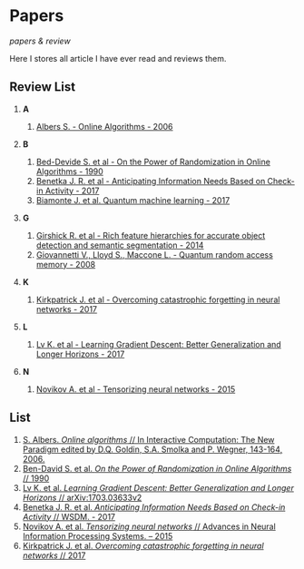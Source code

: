 # Papers

*papers & review*

Here I stores all article I have ever read and reviews them.

## Review List

1. **A**

    1. [Albers S. - Online Algorithms - 2006](reviews/Albers%20S.%20-%20Online%20Algorithms%20-%202006.md)

2. **B**

    1. [Bed-Devide S. et al - On the Power of Randomization in Online Algorithms - 1990](reviews/Bed-Devide%20S.%20et%20al%20-%20On%20the%20Power%20of%20Randomization%20in%20Online%20Algorithms%20-%201990.md)
    2. [Benetka J. R. et al - Anticipating Information Needs Based on Check-in Activity - 2017](reviews/Benetka%20J.%20R.%20et%20al%20-%20Anticipating%20Information%20Needs%20Based%20on%20Check-in%20Activity%20-%202017.md)
    3. [Biamonte J. et al. Quantum machine learning - 2017](reviews/Biamonte%20J.%20et%20al.%20Quantum%20machine%20learning%20-%202017.md)

3. **G**

    1. [Girshick R. et al - Rich feature hierarchies for accurate object detection and semantic segmentation - 2014](reviews/Girshick%20R.%20et%20al%20-%20Rich%20feature%20hierarchies%20for%20accurate%20object%20detection%20and%20semantic%20segmentation%20-%202014.md)
    2. [Giovannetti V., Lloyd S., Maccone L. - Quantum random access memory - 2008](reviews/Giovannetti%20el%20al%20-%20Quantum%20random%20access%20memory%20-%202008.md)

4. **K**

    1. [Kirkpatrick J. et al - Overcoming catastrophic forgetting in neural networks - 2017](reviews/Kirkpatrick%20J.%20et%20al%20-%20Overcoming%20catastrophic%20forgetting%20in%20neural%20networks%20-%202017.md)

5. **L**

    1. [Lv K. et al - Learning Gradient Descent: Better Generalization and Longer Horizons - 2017](reviews/Lv%20K.%20et%20al%20-%20Learning%20Gradient%20Descent:%20Better%20Generalization%20and%20Longer%20Horizons%20-%202017.md)

6. **N**

    1. [Novikov A. et al - Tensorizing neural networks - 2015](reviews/Novikov%20A.%20et%20al%20-%20Tensorizing%20neural%20networks%20-%202015.md)

## List

1. [S. Albers. *Online algorithms* // In Interactive Computation: The New Paradigm edited by D.Q. Goldin, S.A. Smolka and P. Wegner, 143-164, 2006.](http://www14.in.tum.de/personen/albers/papers/inter.pdf)
2. [Ben-David S. et al. *On the Power of Randomization in Online Algorithms* // 1990](https://pdfs.semanticscholar.org/0705/e28b8ec561884ae37fde887a4ded5d2df107.pdf)
3. [Lv K. et al. *Learning Gradient Descent: Better Generalization and Longer Horizons* // arXiv:1703.03633v2](https://arxiv.org/abs/1703.03633)
4. [Benetka J. R. et al. *Anticipating Information Needs Based on Check-in Activity* // WSDM. - 2017](http://zero-query.com/paper/benetka-wsdm2017-activity.pdf)
5. [Novikov A. et al. *Tensorizing neural networks* // Advances in Neural Information Processing Systems. – 2015](http://papers.nips.cc/paper/5787-tensorizing-neural-networks.pdf)
6. [Kirkpatrick J. et al. *Overcoming catastrophic forgetting in neural networks* // 2017](https://arxiv.org/abs/1612.00796)
